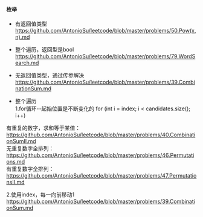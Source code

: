 #### **枚举**

* 有返回值类型  
https://github.com/AntonioSu/leetcode/blob/master/problems/50.Pow(x,n).md  

* 整个遍历，返回型是bool  
https://github.com/AntonioSu/leetcode/blob/master/problems/79.WordSearch.md

* 无返回值类型，通过传参解决
https://github.com/AntonioSu/leetcode/blob/master/problems/39.CombinationSum.md

* 整个遍历  
1.for循环--起始位置是不断变化的  for (int i = index; i < candidates.size(); i++) 

有重复的数字，求和等于某值：https://github.com/AntonioSu/leetcode/blob/master/problems/40.CombinationSumII.md  
无重复数字全排列：https://github.com/AntonioSu/leetcode/blob/master/problems/46.Permutations.md  
有重复数字全排列：https://github.com/AntonioSu/leetcode/blob/master/problems/47.PermutationsII.md  



2.使用index，每一向前移动1
https://github.com/AntonioSu/leetcode/blob/master/problems/39.CombinationSum.md